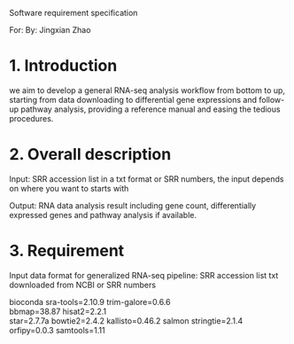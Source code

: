 Software requirement specification   

For:
By: Jingxian Zhao

# 1.	Introduction 
we aim to develop a general RNA-seq analysis workflow from bottom to up, starting from data 
downloading to differential gene expressions and follow-up pathway analysis, providing a reference 
manual and easing the tedious procedures.

# 2.	Overall description
Input:  SRR accession list in a txt format or SRR numbers, the input depends on where you want to starts with 

Output: RNA data analysis result including gene count, differentially expressed genes and pathway analysis if available.

# 3.	Requirement
Input data format for generalized RNA-seq pipeline:
SRR accession list txt downloaded from NCBI or SRR numbers 

bioconda 
sra-tools=2.10.9
trim-galore=0.6.6  
bbmap=38.87 
hisat2=2.2.1  
star=2.7.7a 
bowtie2=2.4.2 
kallisto=0.46.2 
salmon stringtie=2.1.4 
orfipy=0.0.3 
samtools=1.11

